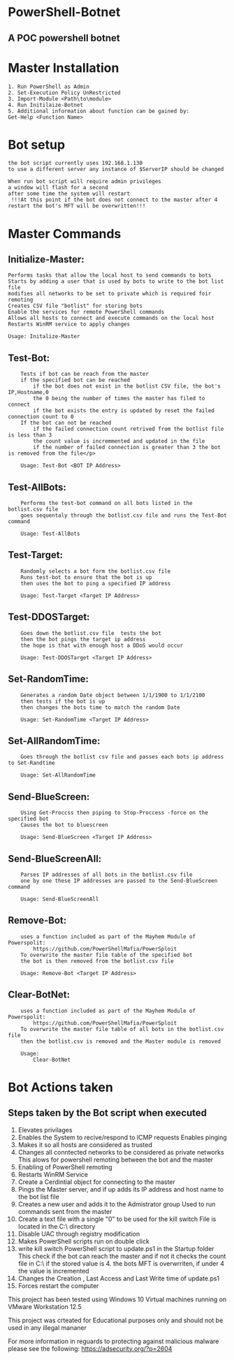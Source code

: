 # PowerShell-Botnet
## A POC powershell botnet


# Master Installation
	1. Run PowerShell as Admin
	2. Set-Execution Policy UnRestricted
	3. Import-Module <Path\to\module>
	4. Run Initilaize-Botnet
	5. Additional information about function can be gained by:
	Get-Help <Function Name>

# Bot setup
	the bot script currently uses 192.168.1.130
	to use a different server any instance of $ServerIP should be changed

	When run bot script will require admin privileges
	a window will flash for a second
	after some time the system will restart
	 !!!At this point if the bot does not connect to the master after 4 restart the bot's MFT will be overwritten!!!





# Master Commands
	
## Initialize-Master:
	Performs tasks that allow the local host to send commands to bots
	Starts by adding a user that is used by bots to write to the bot list file
	modifies all networks to be set to private which is required foir remoting
	Creates CSV file "botlist" for storing bots
	Enable the services for remote PowerShell commands
	Allows all hosts to connect and execute commands on the local host
	Restarts WinRM service to apply changes

	Usage: Initalize-Master

## Test-Bot:
		Tests if bot can be reach from the master 
		if the specified bot can be reached 
		    if the bot does not exist in the botlist CSV file, the bot's IP,Hostname,0
		    the 0 being the number of times the master has filed to connect
		    if the bot exists the entry is updated by reset the failed connection count to 0
		If the bot can not be reached
		    if the failed connection count retrived from the botlist file is less than 3
		    the count value is incremmented and updated in the file
		    if the number of failed connection is greater than 3 the bot is removed from the file</p>

		Usage: Test-Bot <BOT IP Address>

	
## Test-AllBots:
		Performs the test-bot command on all bots listed in the botlist.csv file
 		goes sequentaly through the botlist.csv file and runs the Test-Bot command

 		Usage: Test-AllBots

 ## Test-Target:
 		Randomly selects a bot form the botlist.csv file
		Runs test-bot to ensure that the bot is up
		then uses the bot to ping a specified IP address

		Usage: Test-Target <Target IP Address>


## Test-DDOSTarget:
		Goes down the botlist.csv file  tests the bot
		then the bot pings the target ip address
		the hope is that with enough host a DDoS would occur

		Usage: Test-DDOSTarget <Target IP Address>


## Set-RandomTime:
		Generates a random Date object between 1/1/1900 to 1/1/2100
		then tests if the bot is up 
		then changes the bots time to match the random Date

		Usage: Set-RandomTime <Target IP Address>

## Set-AllRandomTime:
		Goes through the botlist csv file and passes each bots ip address to Set-Randtime

		Usage: Set-AllRandomTime

## Send-BlueScreen:
		Using Get-Proccss then piping to Stop-Proccess -force on the specified bot 
		Causes the bot to bluescreen

		Usage: Send-BlueScreen <Target IP Address>

## Send-BlueScreenAll:
		Parses IP addresses of all bots in the botlist.csv file
		one by one these IP addresses are passed to the Send-BlueScreen command

		Usage: Send-BlueScreenAll

## Remove-Bot:
		uses a function included as part of the Mayhem Module of Powerspolit: 
			https://github.com/PowerShellMafia/PowerSploit
		To overwrite the master file table of the specified bot
		the bot is then removed from the botlist.csv file

		Usage: Remove-Bot <Target IP Address>

## Clear-BotNet:
		uses a function included as part of the Mayhem Module of Powerspolit:
			https://github.com/PowerShellMafia/PowerSploit
		To overwrite the master file table of all bots in the botlist.csv file
		then the botlist.csv is removed and the Master module is removed

		Usage:
			Clear-BotNet



# Bot Actions taken

## Steps taken by the Bot script when executed
1. Elevates privilages
2. Enables the System to recive/respond to ICMP requests
	Enables pinging
3. Makes it so all hosts are considered as trusted
4. Changes all conntected networks to be considered as private networks
	This alows for powershell remoting between the bot and the master
5. Enabling of PowerShell remoting
6. Restarts WinRM Service 
7. Create a Cerdintial object for connecting to the master
8. Pings the Master server, and if up adds its IP address and host name to the bot list file
9. Creates a new user and adds it to the Admistrator group
	Used to run commands sent from the master
10. Create a text file with a single "0" to be used for the kill switch
	File is located in the C:\ directory
11. Disable UAC through registry modification
12. Makes PowerShell scripts run on double click
13. write kill switch PowerShell script to update.ps1 in the Startup folder
		This check if the bot can reach the master and if not it checks the count file in C:\ if the stored value is 4. the bots MFT is overwrriten, if under 4 the value is incremented
14. Changes the Creation , Last Access and Last Write time of update.ps1
15. Forces restart the computer


	










This project has been tested using Windows 10 Virtual machines running on VMware Workstation 12.5

This project was crteated for Educational purposes only and should not be used in any illegal mananer

For more information in reguards to protecting against malicious malware please see the following:
https://adsecurity.org/?p=2604
